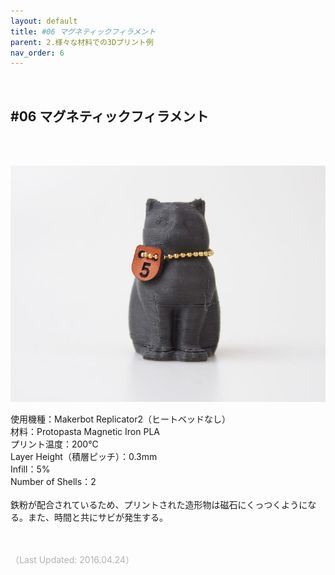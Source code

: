 ```yaml
---
layout: default
title: #06 マグネティックフィラメント
parent: 2.様々な材料での3Dプリント例
nav_order: 6
---
```


<br>

## #06 マグネティックフィラメント
<br><br>

<p><img src="assets/03/05.jpg"/></p>

使用機種：Makerbot Replicator2（ヒートベッドなし）<br>
材料：Protopasta Magnetic Iron PLA<br>
プリント温度：200℃<br>
Layer Height（積層ピッチ）：0.3mm<br>
Infill：5%<br>
Number of Shells：2<br>
<br>
鉄粉が配合されているため、プリントされた造形物は磁石にくっつくようになる。また、時間と共にサビが発生する。
<br><br><br>

<span style="color: #B2B2B2">
（Last Updated: 2016.04.24）
</span>
